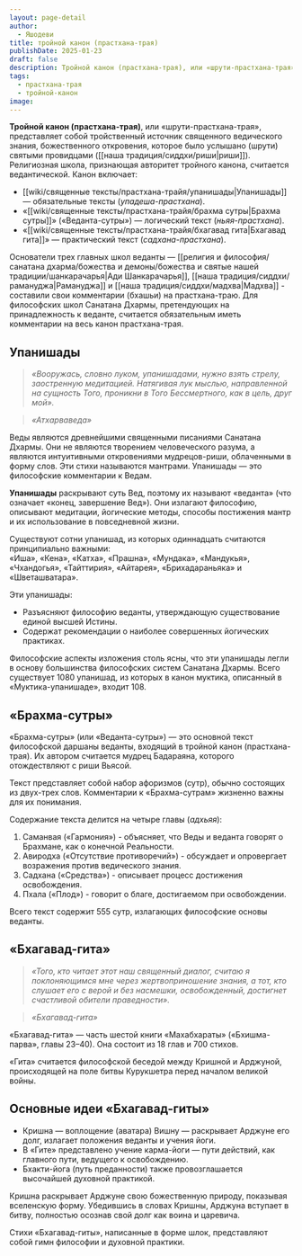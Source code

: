 ```yaml
---
layout: page-detail
author:
  - Яшодеви
title: тройной канон (прастхана-трая)
publishDate: 2025-01-23
draft: false
description: Тройной канон (прастхана-трая), или «шрути-прастхана-трая», представляет собой тройственный источник священного ведического знания, божественного откровения, которое было услышано (шрути) святыми провидцами (риши). Религиозная школа, признающая авторитет тройного канона, считается ведантической.
tags:
  - прастхана-трая
  - тройной-канон
image:
---
```

**Тройной канон (прастхана-трая)**, или «шрути-прастхана-трая», представляет собой тройственный источник священного ведического знания, божественного откровения, которое было услышано (шрути) святыми провидцами ([[наша традиция/сиддхи/риши|риши]]). Религиозная школа, признающая авторитет тройного канона, считается ведантической. Канон включает:

- [[wiki/священные тексты/прастхана-трайя/упанишады|Упанишады]] — обязательные тексты (_упадеша-прастхана_).
- «[[wiki/священные тексты/прастхана-трайя/брахма сутры|Брахма сутры]]» («Веданта-сутры») — логический текст (_ньяя-прастхана_).
- «[[wiki/священные тексты/прастхана-трайя/бхагавад гита|Бхагавад гита]]» — практический текст (_садхана-прастхана_).

Основатели трех главных школ веданты — [[религия и философия/санатана дхарма/божества и демоны/божества и святые нашей традиции/шанкарачарья|Ади Шанкарачарья]], [[наша традиция/сиддхи/рамануджа|Рамануджа]] и [[наша традиция/сиддхи/мадхва|Мадхва]] - составили свои комментарии (бхашьи) на прастхана-траю. Для философских школ Санатана Дхармы, претендующих на принадлежность к веданте, считается обязательным иметь комментарии на весь канон прастхана-трая.

## Упанишады
>*«Вооружась, словно луком, упанишадами, нужно взять стрелу, заостренную медитацией. Натягивая лук мыслью, направленной на сущность Того, проникни в Того Бессмертного, как в цель, друг мой».*  

>*«Атхарваведа»*

Веды являются древнейшими священными писаниями Санатана Дхармы. Они не являются творением человеческого разума, а являются интуитивными откровениями мудрецов-риши, облаченными в форму слов. Эти стихи называются мантрами. Упанишады — это философские комментарии к Ведам.

**Упанишады** раскрывают суть Вед, поэтому их называют «веданта» (что означает «конец, завершение Вед»). Они излагают философию, описывают медитации, йогические методы, способы постижения мантр и их использование в повседневной жизни.

Существуют сотни упанишад, из которых одиннадцать считаются принципиально важными:  
«Иша», «Кена», «Катха», «Прашна», «Мундака», «Мандукья», «Чхандогья», «Тайттирия», «Айтарея», «Брихадараньяка» и «Шветашватара».

Эти упанишады:

- Разъясняют философию веданты, утверждающую существование единой высшей Истины.
- Содержат рекомендации о наиболее совершенных йогических практиках.

Философские аспекты изложения столь ясны, что эти упанишады легли в основу большинства философских систем Санатана Дхармы. Всего существует 1080 упанишад, из которых в канон муктика, описанный в «Муктика-упанишаде», входит 108.

## «Брахма-сутры»
«Брахма-сутры» (или «Веданта-сутры») — это основной текст философской даршаны веданты, входящий в тройной канон (прастхана-трая). Их автором считается мудрец Бадараяна, которого отождествляют с риши Вьясой.

Текст представляет собой набор афоризмов (сутр), обычно состоящих из двух-трех слов. Комментарии к «Брахма-сутрам» жизненно важны для их понимания.

Содержание текста делится на четыре главы (_адхьяя_):

1. Саманвая («Гармония») - объясняет, что Веды и веданта говорят о Брахмане, как о конечной Реальности.
2. Авиродха («Отсутствие противоречий») - обсуждает и опровергает возражения против ведического знания.
3. Садхана («Средства») - описывает процесс достижения освобождения.
4. Пхала («Плод») - говорит о благе, достигаемом при освобождении.

Всего текст содержит 555 сутр, излагающих философские основы веданты.

## «Бхагавад-гита»
>*«Того, кто читает этот наш священный диалог, считаю я поклоняющимся мне через жертвоприношение знания, а тот, кто слушает его с верой и без насмешки, освобожденный, достигнет счастливой обители праведности».*
  
>*«Бхагавад-гита»*

«Бхагавад-гита» — часть шестой книги «Махабхараты» («Бхишма-парва», главы 23–40). Она состоит из 18 глав и 700 стихов.

«Гита» считается философской беседой между Кришной и Арджуной, происходящей на поле битвы Курукшетра перед началом великой войны.

## Основные идеи «Бхагавад-гиты»
- Кришна — воплощение (аватара) Вишну — раскрывает Арджуне его долг, излагает положения веданты и учения йоги.
- В «Гите» представлено учение карма-йоги — пути действий, как главного пути, ведущего к освобождению.
- Бхакти-йога (путь преданности) также провозглашается высочайшей духовной практикой.

Кришна раскрывает Арджуне свою божественную природу, показывая вселенскую форму. Убедившись в словах Кришны, Арджуна вступает в битву, полностью осознав свой долг как воина и царевича.

Стихи «Бхагавад-гиты», написанные в форме шлок, представляют собой гимн философии и духовной практики.